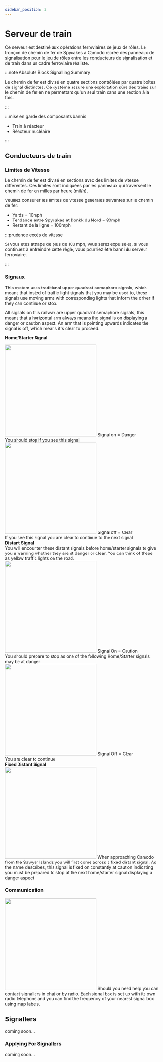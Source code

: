 ```yaml
---
sidebar_position: 3
---
```






# Serveur de train

Ce serveur est destiné aux opérations ferroviaires de jeux de rôles. Le tronçon de chemin de fer de Spycakes à Camodo recrée des panneaux de signalisation pour le jeu de rôles entre les conducteurs de signalisation et de train dans un cadre ferroviaire réaliste.

:::note Absolute Block Signalling Summary

Le chemin de fer est divisé en quatre sections contrôlées par quatre boîtes de signal distinctes. Ce système assure une exploitation sûre des trains sur le chemin de fer en ne permettant qu'un seul train dans une section à la fois.

:::

:::mise en garde des composants bannis

- Train à réacteur
- Réacteur nucléaire

:::

## Conducteurs de train

### Limites de Vitesse

Le chemin de fer est divisé en sections avec des limites de vitesse différentes. Ces limites sont indiquées par les panneaux qui traversent le chemin de fer en milles par heure (mil/h).

Veuillez consulter les limites de vitesse générales suivantes sur le chemin de fer:
- Yards = 10mph
- Tendance entre Spycakes et Donkk du Nord = 80mph
- Restant de la ligne = 100mph

:::prudence excès de vitesse

Si vous êtes attrapé de plus de 100 mph, vous serez expulsé(e), si vous continuez à enfreindre cette règle, vous pourriez être banni du serveur ferroviaire.

:::

### Signaux
This system uses traditional upper quadrant semaphore signals, which means that insted of traffic light signals that you may be used to, these signals use moving arms with corresponding lights that inform the driver if they can continue or stop.

All signals on this railway are upper quadrant semaphore signals, this means that a horizontal arm always means the signal is on displaying a danger or caution aspect. An arm that is pointing upwards indicates the signal is off, which means it's clear to proceed.

<b>Home/Starter Signal</b>

<div class="flex-vcenter mb-1">
    <img src="/img/trainsrv/trainsrvredsignal.png" width="300px"/>
    Signal on = Danger<br/>
    You should stop if you see this signal
  </div>
  <div class="flex-vcenter mb-1">
    <img src="/img/trainsrv/trainsrvgreensignal.png" width="300px"/>
    Signal off = Clear<br/>
    If you see this signal you are clear to continue to the next signal
  </div>
<b>Distant Signal</b><br/> You will encounter these distant signals before home/starter signals to give you a warning whether they are at danger or clear. You can think of these as yellow traffic lights on the road.
  <div class="flex-vcenter mb-1">
    <img src="/img/trainsrv/trainsrvyellowsignal1.png" width="300px"/>
    Signal On = Caution<br/>
    You should prepare to stop as one of the following Home/Starter signals may be at danger
  </div>
  <div class="flex-vcenter mb-1">
    <img src="/img/trainsrv/trainsrvyellowsignal2.png" width="300px"/>
    Signal Off = Clear<br/>
    You are clear to continue
  </div>
<b>Fixed Distant Signal</b>
  <div class="flex-vcenter mb-1">
    <img src="/img/trainsrv/trainsrvyellowsignal3.png" width="300px"/>
    When approaching Camodo from the Sawyer Islands you will first come across a fixed distant signal. As the name describes, this signal is fixed on constantly at caution indicating you must be prepared to stop at the next home/starter signal displaying a danger aspect
  </div>

### Communication

  <div class="flex-vcenter mb-1">
    <img src="/img/trainsrv/trainsrvcommbox.png" width="300px"/>
    Should you need help you can contact signallers in chat or by radio. Each signal box is set up with its own radio telephone and you can find the frequency of your nearest signal box using map labels.
  </div>

## Signallers

coming soon...

### Applying For Signallers

coming soon...
